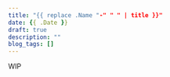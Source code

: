 ```yaml
---
title: "{{ replace .Name "-" " " | title }}"
date: {{ .Date }}
draft: true
description: ""
blog_tags: []
---
```


WIP

